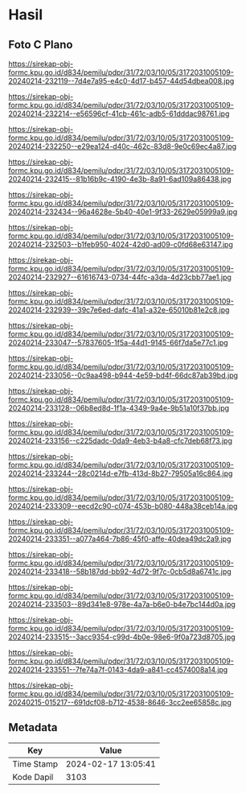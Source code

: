 # Hasil

## Foto C Plano

https://sirekap-obj-formc.kpu.go.id/d834/pemilu/pdpr/31/72/03/10/05/3172031005109-20240214-232119--7d4e7a95-e4c0-4d17-b457-44d54dbea008.jpg

https://sirekap-obj-formc.kpu.go.id/d834/pemilu/pdpr/31/72/03/10/05/3172031005109-20240214-232214--e56596cf-41cb-461c-adb5-61dddac98761.jpg

https://sirekap-obj-formc.kpu.go.id/d834/pemilu/pdpr/31/72/03/10/05/3172031005109-20240214-232250--e29ea124-d40c-462c-83d8-9e0c69ec4a87.jpg

https://sirekap-obj-formc.kpu.go.id/d834/pemilu/pdpr/31/72/03/10/05/3172031005109-20240214-232415--81b16b9c-4190-4e3b-8a91-6ad109a86438.jpg

https://sirekap-obj-formc.kpu.go.id/d834/pemilu/pdpr/31/72/03/10/05/3172031005109-20240214-232434--96a4628e-5b40-40e1-9f33-2629e05999a9.jpg

https://sirekap-obj-formc.kpu.go.id/d834/pemilu/pdpr/31/72/03/10/05/3172031005109-20240214-232503--b1feb950-4024-42d0-ad09-c0fd68e63147.jpg

https://sirekap-obj-formc.kpu.go.id/d834/pemilu/pdpr/31/72/03/10/05/3172031005109-20240214-232927--61616743-0734-44fc-a3da-4d23cbb77ae1.jpg

https://sirekap-obj-formc.kpu.go.id/d834/pemilu/pdpr/31/72/03/10/05/3172031005109-20240214-232939--39c7e6ed-dafc-41a1-a32e-65010b81e2c8.jpg

https://sirekap-obj-formc.kpu.go.id/d834/pemilu/pdpr/31/72/03/10/05/3172031005109-20240214-233047--57837605-1f5a-44d1-9145-66f7da5e77c1.jpg

https://sirekap-obj-formc.kpu.go.id/d834/pemilu/pdpr/31/72/03/10/05/3172031005109-20240214-233056--0c9aa498-b944-4e59-bd4f-66dc87ab39bd.jpg

https://sirekap-obj-formc.kpu.go.id/d834/pemilu/pdpr/31/72/03/10/05/3172031005109-20240214-233128--06b8ed8d-1f1a-4349-9a4e-9b51a10f37bb.jpg

https://sirekap-obj-formc.kpu.go.id/d834/pemilu/pdpr/31/72/03/10/05/3172031005109-20240214-233156--c225dadc-0da9-4eb3-b4a8-cfc7deb68f73.jpg

https://sirekap-obj-formc.kpu.go.id/d834/pemilu/pdpr/31/72/03/10/05/3172031005109-20240214-233244--28c0214d-e7fb-413d-8b27-79505a16c864.jpg

https://sirekap-obj-formc.kpu.go.id/d834/pemilu/pdpr/31/72/03/10/05/3172031005109-20240214-233309--eecd2c90-c074-453b-b080-448a38ceb14a.jpg

https://sirekap-obj-formc.kpu.go.id/d834/pemilu/pdpr/31/72/03/10/05/3172031005109-20240214-233351--a077a464-7b86-45f0-affe-40dea49dc2a9.jpg

https://sirekap-obj-formc.kpu.go.id/d834/pemilu/pdpr/31/72/03/10/05/3172031005109-20240214-233418--58b187dd-bb92-4d72-9f7c-0cb5d8a6741c.jpg

https://sirekap-obj-formc.kpu.go.id/d834/pemilu/pdpr/31/72/03/10/05/3172031005109-20240214-233503--89d341e8-978e-4a7a-b6e0-b4e7bc144d0a.jpg

https://sirekap-obj-formc.kpu.go.id/d834/pemilu/pdpr/31/72/03/10/05/3172031005109-20240214-233515--3acc9354-c99d-4b0e-98e6-9f0a723d8705.jpg

https://sirekap-obj-formc.kpu.go.id/d834/pemilu/pdpr/31/72/03/10/05/3172031005109-20240214-233551--7fe74a7f-0143-4da9-a841-cc4574008a14.jpg

https://sirekap-obj-formc.kpu.go.id/d834/pemilu/pdpr/31/72/03/10/05/3172031005109-20240215-015217--691dcf08-b712-4538-8646-3cc2ee65858c.jpg


## Metadata

| Key        | Value               |
| ---------- | ------------------- |
| Time Stamp | 2024-02-17 13:05:41 |
| Kode Dapil | 3103                |



